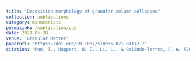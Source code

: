 ```yaml
---
title: "Deposition morphology of granular column collapses"
collection: publications
category: manuscripts
permalink: /publication/pub
date: 2021-05-28
venue: 'Granular Matter'
paperurl: 'https://doi.org/10.1007/s10035-021-01112-7'
citation: 'Man, T., Huppert, H. E., Li, L., & Galindo-Torres, S. A. (2021). &quot;Deposition morphology of granular column collapses.&quot; <i>Granular Matter</i>. 23(3), 59.'
---
```

